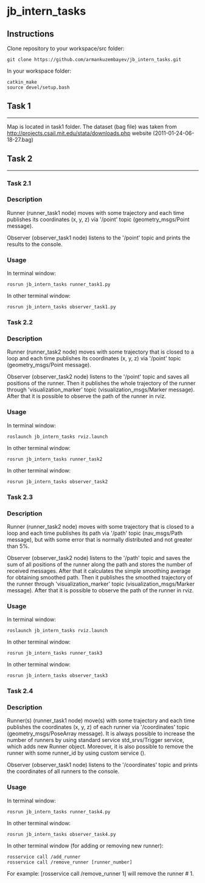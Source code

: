 # jb_intern_tasks

## Instructions

Clone repository to your workspace/src folder:
```
git clone https://github.com/armankuzembayev/jb_intern_tasks.git 
```
In your workspace folder:
```
catkin_make
source devel/setup.bash
```


## Task 1
---
Map is located in task1 folder. The dataset (bag file) was taken from http://projects.csail.mit.edu/stata/downloads.php website (2011-01-24-06-18-27.bag)

## Task 2
---
### Task 2.1

### Description
Runner (runner_task1 node) moves with some trajectory and each time publishes its coordinates (x, y, z) via '/point' topic (geometry_msgs/Point message).

Observer (observer_task1 node) listens to the '/point' topic and prints the results to the console.

### Usage
In terminal window:
```
rosrun jb_intern_tasks runner_task1.py 
```
In other terminal window:
```
rosrun jb_intern_tasks observer_task1.py 
```

### Task 2.2

### Description
Runner (runner_task2 node) moves with some trajectory that is closed to a loop and each time publishes its coordinates (x, y, z) via '/point' topic (geometry_msgs/Point message).

Observer (observer_task2 node) listens to the '/point' topic and saves all positions of the runner. Then it publishes the whole trajectory of the runner through 'visualization_marker' topic (visualization_msgs/Marker message). After that it is possible to observe the path of the runner in rviz.

### Usage
In terminal window:
```
roslaunch jb_intern_tasks rviz.launch 
```
In other terminal window:
```
rosrun jb_intern_tasks runner_task2 
```
In other terminal window:
```
rosrun jb_intern_tasks observer_task2 
```

### Task 2.3

### Description
Runner (runner_task2 node) moves with some trajectory that is closed to a loop and each time publishes its path via '/path' topic (nav_msgs/Path message), but with some error that is normally distributed and not greater than 5%.

Observer (observer_task2 node) listens to the '/path' topic and saves the sum of all positions of the runner along the path and stores the number of received messages. After that it calculates the simple smoothing average for obtaining smoothed path. Then it publishes the smoothed trajectory of the runner through 'visualization_marker' topic (visualization_msgs/Marker message). After that it is possible to observe the path of the runner in rviz.


### Usage
In terminal window:
```
roslaunch jb_intern_tasks rviz.launch 
```
In other terminal window:
```
rosrun jb_intern_tasks runner_task3 
```
In other terminal window:
```
rosrun jb_intern_tasks observer_task3 
```

### Task 2.4

### Description
Runner(s) (runner_task1 node) move(s) with some trajectory and each time publishes the coordinates (x, y, z) of each runner via '/coordinates' topic (geometry_msgs/PoseArray message). It is always possible to increase the number of runners by using standard service std_srvs/Trigger service, which adds new Runner object. Moreover, it is also possible to remove the runner with some runner_id by using custom service ().

Observer (observer_task1 node) listens to the '/coordinates' topic and prints the coordinates of all runners to the console.

### Usage
In terminal window:
```
rosrun jb_intern_tasks runner_task4.py 
```
In other terminal window:
```
rosrun jb_intern_tasks observer_task4.py
```
In other terminal window (for adding or removing new runner):
```
rosservice call /add_runner 
rosservice call /remove_runner [runner_number]
```
For example: [rosservice call /remove_runner 1] will remove the runner # 1.

